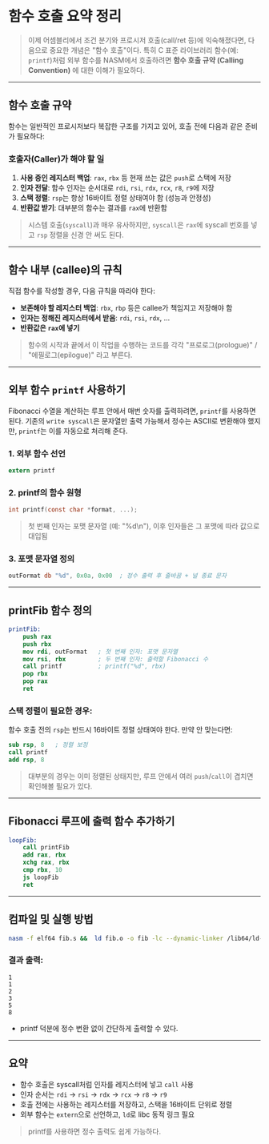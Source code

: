 # 함수 호출 요약 정리

> 이제 어셈블리에서 조건 분기와 프로시저 호출(call/ret 등)에 익숙해졌다면, 다음으로 중요한 개념은 "함수 호출"이다. 특히 C 표준 라이브러리 함수(예: `printf`)처럼 외부 함수를 NASM에서 호출하려면 **함수 호출 규약 (Calling Convention)** 에 대한 이해가 필요하다.

---

## 함수 호출 규약

함수는 일반적인 프로시저보다 복잡한 구조를 가지고 있어, 호출 전에 다음과 같은 준비가 필요하다:

### 호출자(Caller)가 해야 할 일
1. **사용 중인 레지스터 백업**: `rax`, `rbx` 등 현재 쓰는 값은 `push`로 스택에 저장
2. **인자 전달**: 함수 인자는 순서대로 `rdi`, `rsi`, `rdx`, `rcx`, `r8`, `r9`에 저장
3. **스택 정렬**: `rsp`는 항상 16바이트 정렬 상태여야 함 (성능과 안정성)
4. **반환값 받기**: 대부분의 함수는 결과를 `rax`에 반환함

> 시스템 호출(`syscall`)과 매우 유사하지만, `syscall`은 `rax`에 syscall 번호를 넣고 `rsp` 정렬을 신경 안 써도 된다.

---

## 함수 내부 (callee)의 규칙

직접 함수를 작성할 경우, 다음 규칙을 따라야 한다:
- **보존해야 할 레지스터 백업**: `rbx`, `rbp` 등은 callee가 책임지고 저장해야 함
- **인자는 정해진 레지스터에서 받음**: `rdi`, `rsi`, `rdx`, ...
- **반환값은 `rax`에 넣기**

> 함수의 시작과 끝에서 이 작업을 수행하는 코드를 각각 "프로로그(prologue)" / "에필로그(epilogue)" 라고 부른다.

---

## 외부 함수 `printf` 사용하기

Fibonacci 수열을 계산하는 루프 안에서 매번 숫자를 출력하려면, `printf`를 사용하면 된다. 기존의 `write syscall`은 문자열만 출력 가능해서 정수는 ASCII로 변환해야 했지만, `printf`는 이를 자동으로 처리해 준다.

### 1. 외부 함수 선언
```nasm
extern printf
```

### 2. printf의 함수 원형
```c
int printf(const char *format, ...);
```
> 첫 번째 인자는 포맷 문자열 (예: "%d\n"), 이후 인자들은 그 포맷에 따라 값으로 대입됨

### 3. 포맷 문자열 정의
```nasm
outFormat db "%d", 0x0a, 0x00  ; 정수 출력 후 줄바꿈 + 널 종료 문자
```

---

## printFib 함수 정의
```nasm
printFib:
    push rax
    push rbx
    mov rdi, outFormat   ; 첫 번째 인자: 포맷 문자열
    mov rsi, rbx         ; 두 번째 인자: 출력할 Fibonacci 수
    call printf          ; printf("%d", rbx)
    pop rbx
    pop rax
    ret
```

### 스택 정렬이 필요한 경우:
함수 호출 전의 `rsp`는 반드시 16바이트 정렬 상태여야 한다. 만약 안 맞는다면:
```nasm
sub rsp, 8   ; 정렬 보정
call printf
add rsp, 8
```

> 대부분의 경우는 이미 정렬된 상태지만, 루프 안에서 여러 `push`/`call`이 겹치면 확인해볼 필요가 있다.

---

## Fibonacci 루프에 출력 함수 추가하기
```nasm
loopFib:
    call printFib
    add rax, rbx
    xchg rax, rbx
    cmp rbx, 10
    js loopFib
    ret
```

---

## 컴파일 및 실행 방법
```bash
nasm -f elf64 fib.s &&  ld fib.o -o fib -lc --dynamic-linker /lib64/ld-linux-x86-64.so.2 && ./fib
```

### 결과 출력:
```
1
1
2
3
5
8
```

- printf 덕분에 정수 변환 없이 간단하게 출력할 수 있다.

---

## 요약
- 함수 호출은 syscall처럼 인자를 레지스터에 넣고 `call` 사용
- 인자 순서는 `rdi` → `rsi` → `rdx` → `rcx` → `r8` → `r9`
- 호출 전에는 사용하는 레지스터를 저장하고, 스택을 16바이트 단위로 정렬
- 외부 함수는 `extern`으로 선언하고, `ld`로 libc 동적 링크 필요

> printf를 사용하면 정수 출력도 쉽게 가능하다.
